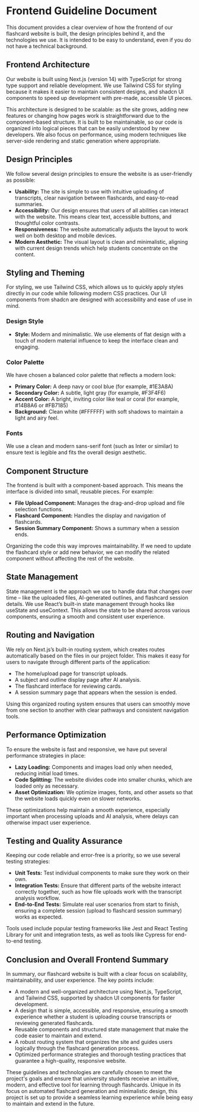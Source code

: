 # Frontend Guideline Document

This document provides a clear overview of how the frontend of our flashcard website is built, the design principles behind it, and the technologies we use. It is intended to be easy to understand, even if you do not have a technical background.

## Frontend Architecture

Our website is built using Next.js (version 14) with TypeScript for strong type support and reliable development. We use Tailwind CSS for styling because it makes it easier to maintain consistent designs, and shadcn UI components to speed up development with pre-made, accessible UI pieces.

This architecture is designed to be scalable: as the site grows, adding new features or changing how pages work is straightforward due to the component-based structure. It is built to be maintainable, so our code is organized into logical pieces that can be easily understood by new developers. We also focus on performance, using modern techniques like server-side rendering and static generation where appropriate.

## Design Principles

We follow several design principles to ensure the website is as user-friendly as possible:

*   **Usability:** The site is simple to use with intuitive uploading of transcripts, clear navigation between flashcards, and easy-to-read summaries.
*   **Accessibility:** Our design ensures that users of all abilities can interact with the website. This means clear text, accessible buttons, and thoughtful color contrasts.
*   **Responsiveness:** The website automatically adjusts the layout to work well on both desktop and mobile devices.
*   **Modern Aesthetic:** The visual layout is clean and minimalistic, aligning with current design trends which help students concentrate on the content.

## Styling and Theming

For styling, we use Tailwind CSS, which allows us to quickly apply styles directly in our code while following modern CSS practices. Our UI components from shadcn are designed with accessibility and ease of use in mind.

### Design Style

*   **Style:** Modern and minimalistic. We use elements of flat design with a touch of modern material influence to keep the interface clean and engaging.

### Color Palette

We have chosen a balanced color palette that reflects a modern look:

*   **Primary Color:** A deep navy or cool blue (for example, #1E3A8A)
*   **Secondary Color:** A subtle, light gray (for example, #F3F4F6)
*   **Accent Color:** A bright, inviting color like teal or coral (for example, #14B8A6 or #FB7185)
*   **Background:** Clean white (#FFFFFF) with soft shadows to maintain a light and airy feel.

### Fonts

We use a clean and modern sans-serif font (such as Inter or similar) to ensure text is legible and fits the overall design aesthetic.

## Component Structure

The frontend is built with a component-based approach. This means the interface is divided into small, reusable pieces. For example:

*   **File Upload Component:** Manages the drag-and-drop upload and file selection functions.
*   **Flashcard Component:** Handles the display and navigation of flashcards.
*   **Session Summary Component:** Shows a summary when a session ends.

Organizing the code this way improves maintainability. If we need to update the flashcard style or add new behavior, we can modify the related component without affecting the rest of the website.

## State Management

State management is the approach we use to handle data that changes over time – like the uploaded files, AI-generated outlines, and flashcard session details. We use React’s built-in state management through hooks like useState and useContext. This allows the state to be shared across various components, ensuring a smooth and consistent user experience.

## Routing and Navigation

We rely on Next.js’s built-in routing system, which creates routes automatically based on the files in our project folder. This makes it easy for users to navigate through different parts of the application:

*   The home/upload page for transcript uploads.
*   A subject and outline display page after AI analysis.
*   The flashcard interface for reviewing cards.
*   A session summary page that appears when the session is ended.

Using this organized routing system ensures that users can smoothly move from one section to another with clear pathways and consistent navigation tools.

## Performance Optimization

To ensure the website is fast and responsive, we have put several performance strategies in place:

*   **Lazy Loading:** Components and images load only when needed, reducing initial load times.
*   **Code Splitting:** The website divides code into smaller chunks, which are loaded only as necessary.
*   **Asset Optimization:** We optimize images, fonts, and other assets so that the website loads quickly even on slower networks.

These optimizations help maintain a smooth experience, especially important when processing uploads and AI analysis, where delays can otherwise impact user experience.

## Testing and Quality Assurance

Keeping our code reliable and error-free is a priority, so we use several testing strategies:

*   **Unit Tests:** Test individual components to make sure they work on their own.
*   **Integration Tests:** Ensure that different parts of the website interact correctly together, such as how file uploads work with the transcript analysis workflow.
*   **End-to-End Tests:** Simulate real user scenarios from start to finish, ensuring a complete session (upload to flashcard session summary) works as expected.

Tools used include popular testing frameworks like Jest and React Testing Library for unit and integration tests, as well as tools like Cypress for end-to-end testing.

## Conclusion and Overall Frontend Summary

In summary, our flashcard website is built with a clear focus on scalability, maintainability, and user experience. The key points include:

*   A modern and well-organized architecture using Next.js, TypeScript, and Tailwind CSS, supported by shadcn UI components for faster development.
*   A design that is simple, accessible, and responsive, ensuring a smooth experience whether a student is uploading course transcripts or reviewing generated flashcards.
*   Reusable components and structured state management that make the code easier to maintain and extend.
*   A robust routing system that organizes the site and guides users logically through the flashcard generation process.
*   Optimized performance strategies and thorough testing practices that guarantee a high-quality, responsive website.

These guidelines and technologies are carefully chosen to meet the project's goals and ensure that university students receive an intuitive, modern, and effective tool for learning through flashcards. Unique in its focus on automated flashcard generation and minimalistic design, this project is set up to provide a seamless learning experience while being easy to maintain and extend in the future.
